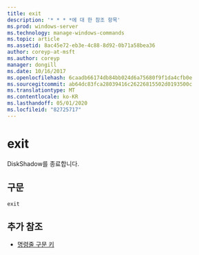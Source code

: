 ```yaml
---
title: exit
description: '* * * *에 대 한 참조 항목'
ms.prod: windows-server
ms.technology: manage-windows-commands
ms.topic: article
ms.assetid: 8ac45e72-eb3e-4c88-8d92-0b71a58bea36
author: coreyp-at-msft
ms.author: coreyp
manager: dongill
ms.date: 10/16/2017
ms.openlocfilehash: 6caadb66174db84bb024d6a75680f9f1da4cfb0e
ms.sourcegitcommit: ab64dc83fca28039416c26226815502d0193500c
ms.translationtype: MT
ms.contentlocale: ko-KR
ms.lasthandoff: 05/01/2020
ms.locfileid: "82725717"
---
```

# <a name="exit"></a>exit



DiskShadow를 종료합니다.

## <a name="syntax"></a>구문

```
exit
```

## <a name="additional-references"></a>추가 참조

- [명령줄 구문 키](command-line-syntax-key.md)